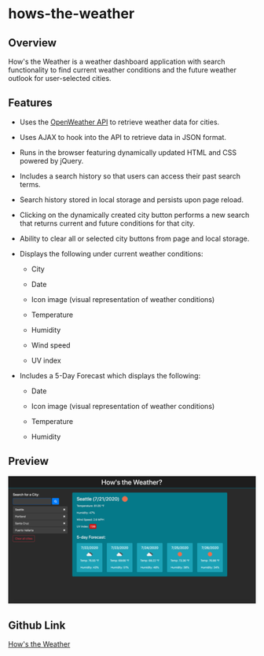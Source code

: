# hows-the-weather

## Overview

How's the Weather is a weather dashboard application with search functionality to find current weather conditions and the future weather outlook for user-selected cities.

## Features

* Uses the [OpenWeather API](https://openweathermap.org/api) to retrieve weather data for cities.

* Uses AJAX to hook into the API to retrieve data in JSON format.

* Runs in the browser featuring dynamically updated HTML and CSS powered by jQuery.

* Includes a search history so that users can access their past search terms.

* Search history stored in local storage and persists upon page reload.

* Clicking on the dynamically created city button performs a new search that returns current and future conditions for that city.

* Ability to clear all or selected city buttons from page and local storage.

* Displays the following under current weather conditions:

  - City

  - Date

  - Icon image (visual representation of weather conditions)

  - Temperature

  - Humidity

  - Wind speed

  - UV index

* Includes a 5-Day Forecast which displays the following:

  - Date

  - Icon image (visual representation of weather conditions)

  - Temperature

  - Humidity

## Preview

![How's the Weather](./Assets/hows-the-weather-preview.png)

## Github Link

[How's the Weather](https://sheplt1.github.io/hows-the-weather/)